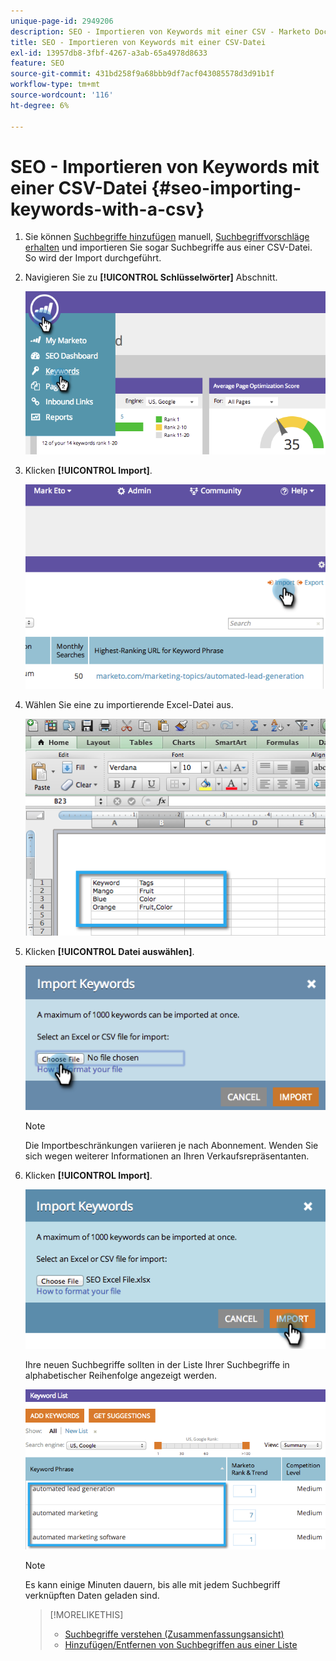 ```yaml
---
unique-page-id: 2949206
description: SEO - Importieren von Keywords mit einer CSV - Marketo Docs - Produktdokumentation
title: SEO - Importieren von Keywords mit einer CSV-Datei
exl-id: 13957db8-3fbf-4267-a3ab-65a4978d8633
feature: SEO
source-git-commit: 431bd258f9a68bbb9df7acf043085578d3d91b1f
workflow-type: tm+mt
source-wordcount: '116'
ht-degree: 6%

---
```


# SEO - Importieren von Keywords mit einer CSV-Datei {#seo-importing-keywords-with-a-csv}

1. Sie können [Suchbegriffe hinzufügen](/help/marketo/product-docs/additional-apps/seo/keywords/seo-add-keywords.md) manuell, [Suchbegriffvorschläge erhalten](/help/marketo/product-docs/additional-apps/seo/keywords/seo-get-suggested-keywords.md) und importieren Sie sogar Suchbegriffe aus einer CSV-Datei. So wird der Import durchgeführt.

1. Navigieren Sie zu **[!UICONTROL Schlüsselwörter]** Abschnitt.

   ![](assets/image2014-9-18-11-3a44-3a25.png)

1. Klicken **[!UICONTROL Import]**.

   ![](assets/image2014-9-18-11-3a44-3a36.png)

1. Wählen Sie eine zu importierende Excel-Datei aus.

   ![](assets/image2014-9-18-11-3a44-3a42.png)

1. Klicken **[!UICONTROL Datei auswählen]**.

   ![](assets/image2014-9-18-11-3a44-3a46.png)

   >[!NOTE]
   >
   >Die Importbeschränkungen variieren je nach Abonnement. Wenden Sie sich wegen weiterer Informationen an Ihren Verkaufsrepräsentanten.

1. Klicken **[!UICONTROL Import]**.

   ![](assets/image2014-9-18-11-3a45-3a25.png)

   Ihre neuen Suchbegriffe sollten in der Liste Ihrer Suchbegriffe in alphabetischer Reihenfolge angezeigt werden.

   ![](assets/image2014-9-18-11-3a45-3a30.png)

   >[!NOTE]
   >
   >Es kann einige Minuten dauern, bis alle mit jedem Suchbegriff verknüpften Daten geladen sind.

   >[!MORELIKETHIS]
   >
   >* [Suchbegriffe verstehen (Zusammenfassungsansicht)](/help/marketo/product-docs/additional-apps/seo/keywords/seo-understanding-keywords.md)
   >* [Hinzufügen/Entfernen von Suchbegriffen aus einer Liste](/help/marketo/product-docs/additional-apps/seo/keywords/seo-add-remove-keywords-from-a-list.md)
